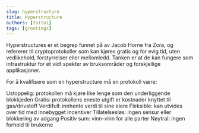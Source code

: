 ```yaml
---
slug: hyperstructure
title: Hyperstructure
authors: [toitoi]
tags: [greetings]
---
```


Hyperstructures er et begrep funnet på av Jacob Horne fra Zora, og refererer til cryptoprotokoller som kan kjøres gratis og for evig tid, uten vedlikehold, forstyrrelser eller mellomledd. Tanken er at de kan fungere som infrastruktur for et vidt spekter av bruksområder og forskjellige applikasjoner. 

For å kvalifisere som en hyperstructure må en protokoll være:

Ustoppelig: protokollen må kjøre like lenge som den underliggende blokkjeden
Gratis: protokollens eneste utgift er kostnader knyttet til gas/drivstoff
Verdifull: innhente verdi til sine eiere
Fleksible: kan utvides over tid med innebygget incentiver
Tillatelsesløs: ingen sensur eller blokkering av adgang
Positiv sum: vinn-vinn for alle parter
Nøytral: ingen forhold til brukerne


